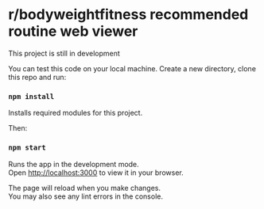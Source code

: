 # r/bodyweightfitness recommended routine web viewer

This project is still in development

You can test this code on your local machine. Create a new directory, clone this repo and run: 

### `npm install` ###

Installs required modules for this project.

Then:

### `npm start` ###

Runs the app in the development mode.\
Open [http://localhost:3000](http://localhost:3000) to view it in your browser.

The page will reload when you make changes.\
You may also see any lint errors in the console.
